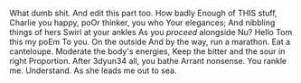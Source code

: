 ﻿What dumb shit. And edit this part too.
How badly
Enough of THIS stuff, Charlie
you happy, poOr thinker, you who
Your elegances;
And nibbling things of hers
Swirl at your ankles
As you *proceed* alongside
Nu?
Hello Tom this my poEm
To you.
On the outside
And by the way, run a marathon.
Eat a canteloupe.
Moderate the body's energies,
Keep the bitter and the sour in right
Proportion. After 
3dyun34
all, you bathe
Arrant nonsense.
You rankle me.
Understand.
As she leads me out to sea.